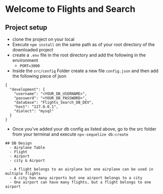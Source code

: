 # Welcome to Flights and Search

## Project setup 
- clone the project on your local
- Execute `npm install` on the same path as of your root directory of the downloaded project
- create a `.env` file in the root directory and add the following in the environment 
    - `PORT=3000`
- Inside the `src/config` Folder create a new file `config.json` and then add the following piece of json


```
{
  "development": {
    "username": "<YOUR_DB_USERNAME>",
    "password": "<YOUR_DB_PASSWORD>",
    "database": "Flights_Search_DB_DEV",
    "host": "127.0.0.1",
    "dialect": "mysql"
  }
}
```
- Once you've added your db config as listed above, go to the src folder from your terminal and execute `npx-sequelize db:create`
```
## DB Design 
  - Airplane Table 
  - Flight 
  - Airport 
  - city & Airport 

  - A flight belongs to an airplane but one airplane can be used in multiple flights 
  - A city has many airports but one airport belongs to a city 
  - One airport can have many flights, but a flight belongs to one airport 